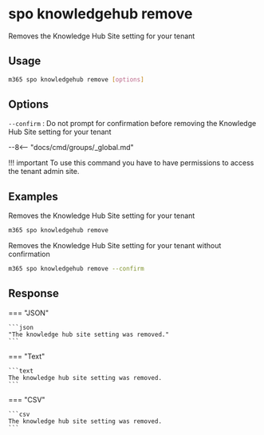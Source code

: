 # spo knowledgehub remove

Removes the Knowledge Hub Site setting for your tenant

## Usage

```sh
m365 spo knowledgehub remove [options]
```

## Options

`--confirm`
: Do not prompt for confirmation before removing the Knowledge Hub Site setting for your tenant

--8<-- "docs/cmd/groups/_global.md"

!!! important
    To use this command you have to have permissions to access the tenant admin site.

## Examples

Removes the Knowledge Hub Site setting for your tenant

```sh
m365 spo knowledgehub remove
```

Removes the Knowledge Hub Site setting for your tenant without confirmation

```sh
m365 spo knowledgehub remove --confirm
```

## Response

=== "JSON"

    ```json
    "The knowledge hub site setting was removed."
    ```

=== "Text"

    ```text
    The knowledge hub site setting was removed.
    ```

=== "CSV"

    ```csv
    The knowledge hub site setting was removed.
    ```
